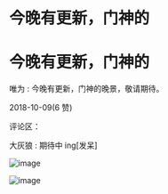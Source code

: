 # 今晚有更新，门神的

# 今晚有更新，门神的

唯为 : 今晚有更新，门神的晚景，敬请期待。

2018-10-09(6 赞)

评论区：

大灰狼 : 期待中 ing[发呆]

![image](img/Image_256.png)

![image](img/Image_257.png)
